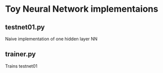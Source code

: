# Toy Neural Network implementaions

## testnet01.py
Naive implementation of one hidden layer NN

## trainer.py
Trains testnet01